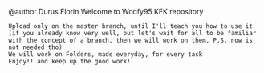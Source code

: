 

@author Durus Florin Welcome to Woofy95 KFK repository

    Upload only on the master branch, until I'll teach you how to use it (if you already know very well, but let's wait for all to be familiar with the concept of a branch, then we will work on them, P.S. now is not needed tho)
    We will work on Folders, made everyday, for every task
    Enjoy!! and keep up the good work!


